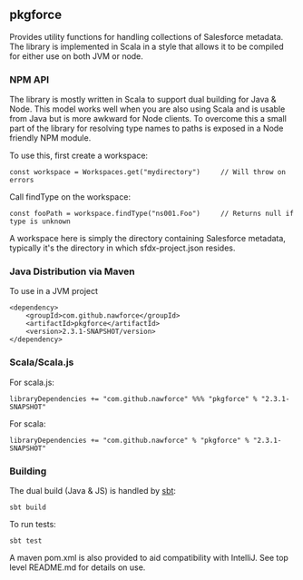 ## pkgforce

Provides utility functions for handling collections of Salesforce metadata. The library is implemented in Scala in a 
style that allows it to be compiled for either use on both JVM or node. 

### NPM API

The library is mostly written in Scala to support dual building for Java & Node. This model works well when you are 
also using Scala and is usable from Java but is more awkward for Node clients. To overcome this a small part of the 
library for resolving type names to paths is exposed in a Node friendly NPM module. 

To use this, first create a workspace:

    const workspace = Workspaces.get("mydirectory")     // Will throw on errors

Call findType on the workspace:

    const fooPath = workspace.findType("ns001.Foo")     // Returns null if type is unknown

A workspace here is simply the directory containing Salesforce metadata, typically it's the directory in which 
sfdx-project.json resides.

### Java Distribution via Maven

To use in a JVM project

    <dependency>
        <groupId>com.github.nawforce</groupId>
        <artifactId>pkgforce</artifactId>
        <version>2.3.1-SNAPSHOT/version>
    </dependency>

### Scala/Scala.js 

For scala.js:

    libraryDependencies += "com.github.nawforce" %%% "pkgforce" % "2.3.1-SNAPSHOT"

For scala:

    libraryDependencies += "com.github.nawforce" % "pkgforce" % "2.3.1-SNAPSHOT"

### Building

The dual build (Java & JS) is handled by [sbt](https://www.scala-sbt.org/): 

    sbt build
   
To run tests:

    sbt test

A maven pom.xml is also provided to aid compatibility with IntelliJ. See top level README.md for details on use.    
